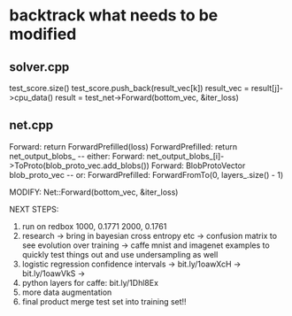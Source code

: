 
backtrack what needs to be modified
===================================
solver.cpp
----------
test_score.size()
test_score.push_back(result_vec[k])
result_vec = result[j]->cpu_data()
result = test_net->Forward(bottom_vec, &iter_loss)

net.cpp
-------
Forward: return ForwardPrefilled(loss)
ForwardPrefilled: return net_output_blobs_
-- either:
Forward: net_output_blobs_[i]->ToProto(blob_proto_vec.add_blobs())
Forward: BlobProtoVector blob_proto_vec
-- or:
ForwardPrefilled: ForwardFromTo(0, layers_.size() - 1)


MODIFY: 
Net::Forward(bottom_vec, &iter_loss)




NEXT STEPS:
1) run on redbox
   1000, 0.1771
   2000, 0.1761
2) research
   -> bring in bayesian cross entropy etc
   -> confusion matrix to see evolution over training
   -> caffe mnist and imagenet examples to quickly test things out
   and use undersampling as well
3) logistic regression confidence intervals
   -> bit.ly/1oawXcH
   -> bit.ly/1oawVkS
   ->
4) python layers for caffe: bit.ly/1Dhl8Ex
5) more data augmentation
6) final product merge test set into training set!!
   




